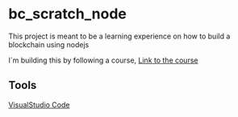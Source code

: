 # bc_scratch_node

This project is meant to be a learning experience on how to build a blockchain using nodejs 

I´m building this by following a course, [Link to the course](https://www.udemy.com/build-blockchain/learn/lecture/9314324?start=15#overview)

## Tools
[VisualStudio Code](https://code.visualstudio.com/)
